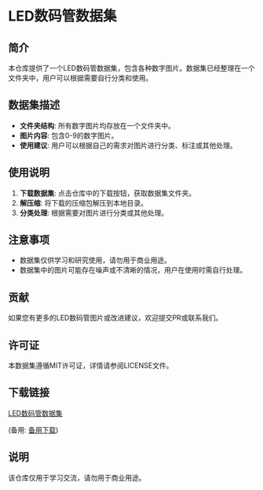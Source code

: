 # LED数码管数据集

## 简介

本仓库提供了一个LED数码管数据集，包含各种数字图片。数据集已经整理在一个文件夹中，用户可以根据需要自行分类和使用。

## 数据集描述

- **文件夹结构**: 所有数字图片均存放在一个文件夹中。
- **图片内容**: 包含0-9的数字图片。
- **使用建议**: 用户可以根据自己的需求对图片进行分类、标注或其他处理。

## 使用说明

1. **下载数据集**: 点击仓库中的下载按钮，获取数据集文件夹。
2. **解压缩**: 将下载的压缩包解压到本地目录。
3. **分类处理**: 根据需要对图片进行分类或其他处理。

## 注意事项

- 数据集仅供学习和研究使用，请勿用于商业用途。
- 数据集中的图片可能存在噪声或不清晰的情况，用户在使用时需自行处理。

## 贡献

如果您有更多的LED数码管图片或改进建议，欢迎提交PR或联系我们。

## 许可证

本数据集遵循MIT许可证，详情请参阅LICENSE文件。

## 下载链接
[LED数码管数据集](https://pan.quark.cn/s/067b150e9bc5) 

(备用: [备用下载](https://pan.baidu.com/s/1mCxOEAzzOm_3v443f5duNQ?pwd=1234))

## 说明

该仓库仅用于学习交流，请勿用于商业用途。
